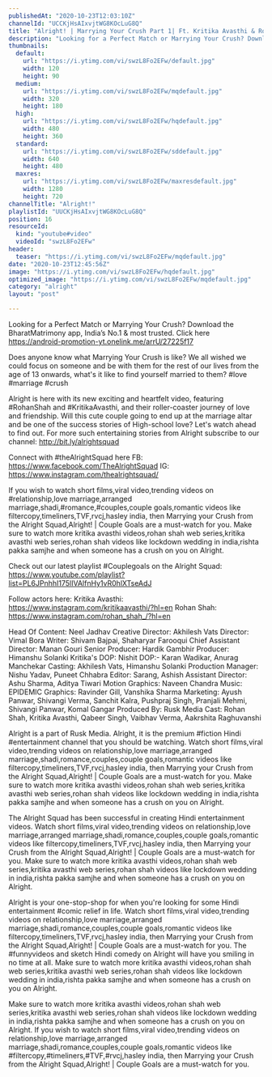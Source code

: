```yaml
---
publishedAt: "2020-10-23T12:03:10Z"
channelId: "UCCKjHsAIxvjtWG8KOcLuG8Q"
title: "Alright! | Marrying Your Crush Part 1| Ft. Kritika Avasthi & Rohan Shah"
description: "Looking for a Perfect Match or Marrying Your Crush? Download the BharatMatrimony app, India’s No.1 & most trusted. Click here https://android-promotion-yt.onelink.me/arrU/27225f17\n\nDoes anyone know what Marrying Your Crush is like? We all wished we could focus on someone and be with them for the rest of our lives from the age of 13 onwards, what's it like to find yourself married to them? #love #marriage #crush\n\nAlright is here with its new exciting and heartfelt video, featuring #RohanShah and #KritikaAvasthi, and their roller-coaster journey of love and friendship. Will this cute couple going to end up at the marriage altar and be one of the success stories of High-school love? Let's watch ahead to find out. For more such entertaining stories from Alright subscribe to our channel: http://bit.ly/alrightsquad\n\nConnect with #theAlrightSquad here\nFB: https://www.facebook.com/TheAlrightSquad\nIG: https://www.instagram.com/thealrightsquad/\n\nIf you wish to watch short films,viral video,trending videos on #relationship,love marriage,arranged marriage,shadi,#romance,#couples,couple goals,romantic videos like filtercopy,timeliners,TVF,rvcj,hasley india, then Marrying your Crush from the Alright Squad,Alright! | Couple Goals are a must-watch for you. Make sure to watch more kritika avasthi videos,rohan shah web series,kritika avasthi web series,rohan shah videos like lockdown wedding in india,rishta pakka samjhe and when someone has a crush on you on Alright.\n\nCheck out our latest playlist #Couplegoals on the Alright Squad: https://www.youtube.com/playlist?list=PL6JPnhhI175lIVAlfnHy1vR0hlXTseAdJ\n\nFollow actors here:\nKritika Avasthi: https://www.instagram.com/kritikaavasthi/?hl=en\nRohan Shah: https://www.instagram.com/rohan_shah_/?hl=en\n\nHead Of Content: Neel Jadhav \nCreative Director: Akhilesh Vats\nDirector: Vimal Bora\nWriter: Shivam Bajpai, Shaharyar Farooqui\nChief Assistant Director: Manan Gouri\nSenior Producer: Hardik Gambhir\nProducer: Himanshu Solanki\nKritika's DOP: Nishit\nDOP:- Karan Wadikar, Anurag Manchekar\nCasting: Akhilesh Vats, Himanshu Solanki\nProduction Manager: Nishu Yadav, Puneet Chhabra\nEditor: Sarang, Ashish\nAssistant Director: Ashu Sharma, Aditya Tiwari\nMotion Graphics: Naveen Chandra \nMusic: EPIDEMIC \nGraphics: Ravinder Gill, Vanshika Sharma\nMarketing: Ayush Panwar, Shivangi Verma, Sanchit Kalra, Pushpraj Singh, Pranjali Mehmi, Shivangi Panwar, Komal Gangar\nProduced By: Rusk Media \nCast: Rohan Shah, Kritika Avasthi, Qabeer Singh, Vaibhav Verma, Aakrshita Raghuvanshi\n\nAlright is a part of Rusk Media. Alright, it is the premium #fiction Hindi #entertainment channel that you should be watching. Watch short films,viral video,trending videos on relationship,love marriage,arranged marriage,shadi,romance,couples,couple goals,romantic videos like filtercopy,timeliners,TVF,rvcj,hasley india, then Marrying your Crush from the Alright Squad,Alright! | Couple Goals are a must-watch for you. Make sure to watch more kritika avasthi videos,rohan shah web series,kritika avasthi web series,rohan shah videos like lockdown wedding in india,rishta pakka samjhe and when someone has a crush on you on Alright.\n\nThe Alright Squad has been successful in creating Hindi entertainment videos. Watch short films,viral video,trending videos on relationship,love marriage,arranged marriage,shadi,romance,couples,couple goals,romantic videos like filtercopy,timeliners,TVF,rvcj,hasley india, then Marrying your Crush from the Alright Squad,Alright! | Couple Goals are a must-watch for you. Make sure to watch more kritika avasthi videos,rohan shah web series,kritika avasthi web series,rohan shah videos like lockdown wedding in india,rishta pakka samjhe and when someone has a crush on you on Alright.\n\nAlright is your one-stop-shop for when you're looking for some Hindi entertainment #comic relief in life. Watch short films,viral video,trending videos on relationship,love marriage,arranged marriage,shadi,romance,couples,couple goals,romantic videos like filtercopy,timeliners,TVF,rvcj,hasley india, then Marrying your Crush from the Alright Squad,Alright! | Couple Goals are a must-watch for you. The #funnyvideos and sketch Hindi comedy on Alright will have you smiling in no time at all. Make sure to watch more kritika avasthi videos,rohan shah web series,kritika avasthi web series,rohan shah videos like lockdown wedding in india,rishta pakka samjhe and when someone has a crush on you on Alright. \n\nMake sure to watch more kritika avasthi videos,rohan shah web series,kritika avasthi web series,rohan shah videos like lockdown wedding in india,rishta pakka samjhe and when someone has a crush on you on Alright. If you wish to watch short films,viral video,trending videos on relationship,love marriage,arranged marriage,shadi,romance,couples,couple goals,romantic videos like #filtercopy,#timeliners,#TVF,#rvcj,hasley india, then Marrying your Crush from the Alright Squad,Alright! | Couple Goals are a must-watch for you."
thumbnails:
  default:
    url: "https://i.ytimg.com/vi/swzL8Fo2EFw/default.jpg"
    width: 120
    height: 90
  medium:
    url: "https://i.ytimg.com/vi/swzL8Fo2EFw/mqdefault.jpg"
    width: 320
    height: 180
  high:
    url: "https://i.ytimg.com/vi/swzL8Fo2EFw/hqdefault.jpg"
    width: 480
    height: 360
  standard:
    url: "https://i.ytimg.com/vi/swzL8Fo2EFw/sddefault.jpg"
    width: 640
    height: 480
  maxres:
    url: "https://i.ytimg.com/vi/swzL8Fo2EFw/maxresdefault.jpg"
    width: 1280
    height: 720
channelTitle: "Alright!"
playlistId: "UUCKjHsAIxvjtWG8KOcLuG8Q"
position: 16
resourceId:
  kind: "youtube#video"
  videoId: "swzL8Fo2EFw"
header:
  teaser: "https://i.ytimg.com/vi/swzL8Fo2EFw/mqdefault.jpg"
date: "2020-10-23T12:45:56Z"
image: "https://i.ytimg.com/vi/swzL8Fo2EFw/hqdefault.jpg"
optimized_image: "https://i.ytimg.com/vi/swzL8Fo2EFw/mqdefault.jpg"
category: "alright"
layout: "post"

---
```

Looking for a Perfect Match or Marrying Your Crush? Download the BharatMatrimony app, India’s No.1 & most trusted. Click here https://android-promotion-yt.onelink.me/arrU/27225f17

Does anyone know what Marrying Your Crush is like? We all wished we could focus on someone and be with them for the rest of our lives from the age of 13 onwards, what's it like to find yourself married to them? #love #marriage #crush

Alright is here with its new exciting and heartfelt video, featuring #RohanShah and #KritikaAvasthi, and their roller-coaster journey of love and friendship. Will this cute couple going to end up at the marriage altar and be one of the success stories of High-school love? Let's watch ahead to find out. For more such entertaining stories from Alright subscribe to our channel: http://bit.ly/alrightsquad

Connect with #theAlrightSquad here
FB: https://www.facebook.com/TheAlrightSquad
IG: https://www.instagram.com/thealrightsquad/

If you wish to watch short films,viral video,trending videos on #relationship,love marriage,arranged marriage,shadi,#romance,#couples,couple goals,romantic videos like filtercopy,timeliners,TVF,rvcj,hasley india, then Marrying your Crush from the Alright Squad,Alright! | Couple Goals are a must-watch for you. Make sure to watch more kritika avasthi videos,rohan shah web series,kritika avasthi web series,rohan shah videos like lockdown wedding in india,rishta pakka samjhe and when someone has a crush on you on Alright.

Check out our latest playlist #Couplegoals on the Alright Squad: https://www.youtube.com/playlist?list=PL6JPnhhI175lIVAlfnHy1vR0hlXTseAdJ

Follow actors here:
Kritika Avasthi: https://www.instagram.com/kritikaavasthi/?hl=en
Rohan Shah: https://www.instagram.com/rohan_shah_/?hl=en

Head Of Content: Neel Jadhav 
Creative Director: Akhilesh Vats
Director: Vimal Bora
Writer: Shivam Bajpai, Shaharyar Farooqui
Chief Assistant Director: Manan Gouri
Senior Producer: Hardik Gambhir
Producer: Himanshu Solanki
Kritika's DOP: Nishit
DOP:- Karan Wadikar, Anurag Manchekar
Casting: Akhilesh Vats, Himanshu Solanki
Production Manager: Nishu Yadav, Puneet Chhabra
Editor: Sarang, Ashish
Assistant Director: Ashu Sharma, Aditya Tiwari
Motion Graphics: Naveen Chandra 
Music: EPIDEMIC 
Graphics: Ravinder Gill, Vanshika Sharma
Marketing: Ayush Panwar, Shivangi Verma, Sanchit Kalra, Pushpraj Singh, Pranjali Mehmi, Shivangi Panwar, Komal Gangar
Produced By: Rusk Media 
Cast: Rohan Shah, Kritika Avasthi, Qabeer Singh, Vaibhav Verma, Aakrshita Raghuvanshi

Alright is a part of Rusk Media. Alright, it is the premium #fiction Hindi #entertainment channel that you should be watching. Watch short films,viral video,trending videos on relationship,love marriage,arranged marriage,shadi,romance,couples,couple goals,romantic videos like filtercopy,timeliners,TVF,rvcj,hasley india, then Marrying your Crush from the Alright Squad,Alright! | Couple Goals are a must-watch for you. Make sure to watch more kritika avasthi videos,rohan shah web series,kritika avasthi web series,rohan shah videos like lockdown wedding in india,rishta pakka samjhe and when someone has a crush on you on Alright.

The Alright Squad has been successful in creating Hindi entertainment videos. Watch short films,viral video,trending videos on relationship,love marriage,arranged marriage,shadi,romance,couples,couple goals,romantic videos like filtercopy,timeliners,TVF,rvcj,hasley india, then Marrying your Crush from the Alright Squad,Alright! | Couple Goals are a must-watch for you. Make sure to watch more kritika avasthi videos,rohan shah web series,kritika avasthi web series,rohan shah videos like lockdown wedding in india,rishta pakka samjhe and when someone has a crush on you on Alright.

Alright is your one-stop-shop for when you're looking for some Hindi entertainment #comic relief in life. Watch short films,viral video,trending videos on relationship,love marriage,arranged marriage,shadi,romance,couples,couple goals,romantic videos like filtercopy,timeliners,TVF,rvcj,hasley india, then Marrying your Crush from the Alright Squad,Alright! | Couple Goals are a must-watch for you. The #funnyvideos and sketch Hindi comedy on Alright will have you smiling in no time at all. Make sure to watch more kritika avasthi videos,rohan shah web series,kritika avasthi web series,rohan shah videos like lockdown wedding in india,rishta pakka samjhe and when someone has a crush on you on Alright. 

Make sure to watch more kritika avasthi videos,rohan shah web series,kritika avasthi web series,rohan shah videos like lockdown wedding in india,rishta pakka samjhe and when someone has a crush on you on Alright. If you wish to watch short films,viral video,trending videos on relationship,love marriage,arranged marriage,shadi,romance,couples,couple goals,romantic videos like #filtercopy,#timeliners,#TVF,#rvcj,hasley india, then Marrying your Crush from the Alright Squad,Alright! | Couple Goals are a must-watch for you.